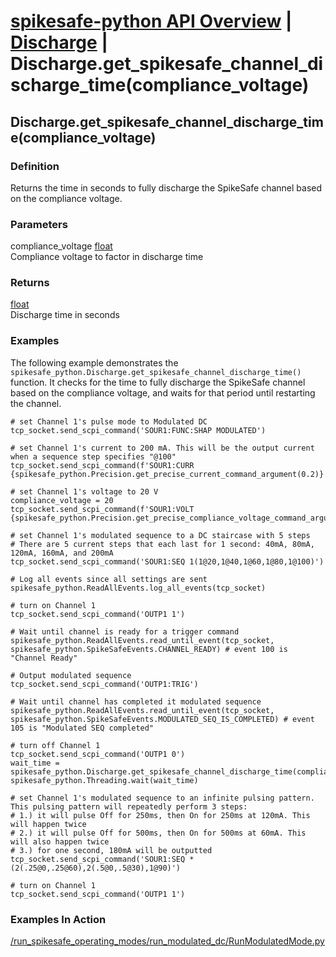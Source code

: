 # [spikesafe-python API Overview](/spikesafe_python_lib_docs/README.md) | [Discharge](/spikesafe_python_lib_docs/Discharge/README.md) | Discharge.get_spikesafe_channel_discharge_time(compliance_voltage)

## Discharge.get_spikesafe_channel_discharge_time(compliance_voltage)

### Definition
Returns the time in seconds to fully discharge the SpikeSafe channel based on the compliance voltage.

### Parameters
compliance_voltage [float](https://docs.python.org/3/library/functions.html#float)  
Compliance voltage to factor in discharge time

### Returns
[float](https://docs.python.org/3/library/functions.html#float)    
Discharge time in seconds

### Examples
The following example demonstrates the `spikesafe_python.Discharge.get_spikesafe_channel_discharge_time()` function. It checks for the time to fully discharge the SpikeSafe channel based on the compliance voltage, and waits for that period until restarting the channel.
```
# set Channel 1's pulse mode to Modulated DC
tcp_socket.send_scpi_command('SOUR1:FUNC:SHAP MODULATED')    

# set Channel 1's current to 200 mA. This will be the output current when a sequence step specifies "@100"
tcp_socket.send_scpi_command(f'SOUR1:CURR {spikesafe_python.Precision.get_precise_current_command_argument(0.2)}')       

# set Channel 1's voltage to 20 V
compliance_voltage = 20
tcp_socket.send_scpi_command(f'SOUR1:VOLT {spikesafe_python.Precision.get_precise_compliance_voltage_command_argument(compliance_voltage)}') 

# set Channel 1's modulated sequence to a DC staircase with 5 steps
# There are 5 current steps that each last for 1 second: 40mA, 80mA, 120mA, 160mA, and 200mA
tcp_socket.send_scpi_command('SOUR1:SEQ 1(1@20,1@40,1@60,1@80,1@100)') 

# Log all events since all settings are sent
spikesafe_python.ReadAllEvents.log_all_events(tcp_socket) 

# turn on Channel 1
tcp_socket.send_scpi_command('OUTP1 1')                                         

# Wait until channel is ready for a trigger command
spikesafe_python.ReadAllEvents.read_until_event(tcp_socket, spikesafe_python.SpikeSafeEvents.CHANNEL_READY) # event 100 is "Channel Ready"

# Output modulated sequence
tcp_socket.send_scpi_command('OUTP1:TRIG')

# Wait until channel has completed it modulated sequence
spikesafe_python.ReadAllEvents.read_until_event(tcp_socket, spikesafe_python.SpikeSafeEvents.MODULATED_SEQ_IS_COMPLETED) # event 105 is "Modulated SEQ completed"

# turn off Channel 1
tcp_socket.send_scpi_command('OUTP1 0')
wait_time = spikesafe_python.Discharge.get_spikesafe_channel_discharge_time(compliance_voltage)
spikesafe_python.Threading.wait(wait_time)      

# set Channel 1's modulated sequence to an infinite pulsing pattern. This pulsing pattern will repeatedly perform 3 steps:
# 1.) it will pulse Off for 250ms, then On for 250ms at 120mA. This will happen twice
# 2.) it will pulse Off for 500ms, then On for 500ms at 60mA. This will also happen twice 
# 3.) for one second, 180mA will be outputted
tcp_socket.send_scpi_command('SOUR1:SEQ *(2(.25@0,.25@60),2(.5@0,.5@30),1@90)')          

# turn on Channel 1
tcp_socket.send_scpi_command('OUTP1 1') 
```

### Examples In Action
[/run_spikesafe_operating_modes/run_modulated_dc/RunModulatedMode.py](/run_spikesafe_operating_modes/run_modulated_dc/RunModulatedMode.py)